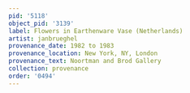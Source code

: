 ```yaml
---
pid: '5118'
object_pid: '3139'
label: Flowers in Earthenware Vase (Netherlands)
artist: janbrueghel
provenance_date: 1982 to 1983
provenance_location: New York, NY, London
provenance_text: Noortman and Brod Gallery
collection: provenance
order: '0494'
---
```

